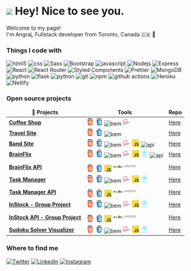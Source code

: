 <h1><img src="https://emojis.slackmojis.com/emojis/images/1531849430/4246/blob-sunglasses.gif?1531849430" width="30"/> Hey! Nice to see you.</h1>


<p>Welcome to my page! </br> I'm Angraj, Fullstack developer from Toronto, Canada 🇨🇦 🍁 </p>
<h3>Things I code with</h3>
<p>
    <img alt="html5" src="https://img.shields.io/badge/HTML5-E34F26?style=for-the-badge&logo=html5&logoColor=white" />
    <img alt="css" src="https://img.shields.io/badge/CSS-239120?&style=for-the-badge&logo=css3&logoColor=white" />
    <img alt="Sass" src="https://img.shields.io/badge/Sass-CC6699?style=for-the-badge&logo=sass&logoColor=white" />
    <img alt="Bootstrap" src="https://img.shields.io/badge/Bootstrap-563D7C?style=for-the-badge&logo=bootstrap&logoColor=white" />
    <img alt="javascript" src="https://img.shields.io/badge/JavaScript-F7DF1E?style=for-the-badge&logo=javascript&logoColor=black" />
    <img alt="Nodejs" src="https://img.shields.io/badge/-Nodejs-43853d?style=for-the-badge&logo=Node.js&logoColor=white" />
    <img alt="Express" src="https://img.shields.io/badge/Express.js-404D59?style=for-the-badge" />
  <img alt="React" src="https://img.shields.io/badge/React-45b8d8?style=for-the-badge&logo=react&logoColor=white" />
    <img alt="React Router" src="https://img.shields.io/badge/React_Router-CA4245?style=for-the-badge&logo=react-router&logoColor=white" />
  <img alt="Styled Components" src="https://img.shields.io/badge/-Styled_Components-db7092?style=for-the-badge&logo=styled-components&logoColor=white" />
  <img alt="Prettier" src="https://img.shields.io/badge/-Prettier-F7B93E?style=for-the-badge&logo=prettier&logoColor=white" />
  <img alt="MongoDB" src="https://img.shields.io/badge/-MongoDB-13aa52?style=for-the-badge&logo=mongodb&logoColor=white" />
  <img alt="python" src="https://img.shields.io/badge/Python-14354C?style=for-the-badge&logo=python&logoColor=white" />
  <img alt="flask" src="https://img.shields.io/badge/Flask-000000?style=for-the-badge&logo=flask&logoColor=white" />
  <img alt="python" src="https://img.shields.io/badge/Python-14354C?style=for-the-badge&logo=python&logoColor=white" />
  <img alt="git" src="https://img.shields.io/badge/-Git-F05032?style=for-the-badge&logo=git&logoColor=white" />
  <img alt="npm" src="https://img.shields.io/badge/-NPM-CB3837?style=for-the-badge&logo=npm&logoColor=white" />
  <img alt="github actions" src="https://img.shields.io/badge/-Github_Actions-2088FF?style=for-the-badge&logo=github-actions&logoColor=white" />
  <img alt="Heroku" src="https://img.shields.io/badge/-Heroku-430098?style=for-the-badge&logo=heroku&logoColor=white" />
  <img alt="Netlify" src="https://img.shields.io/badge/Netlify-00C7B7?style=for-the-badge&logo=netlify&logoColor=white" />
</p>

<h3>Open source projects</h3>
<table>
  <thead align="center">
    <tr border: none;>
      <td><b>🎁 Projects</b></td>
      <td><b>Tools</b></td>
      <td><b>Repo</b></td>
    </tr>
  </thead>
  <tbody>
    <tr>
      <td><a href="https://angrajlatake.github.io/coffee-shop/"><b>Coffee Shop</b></a></td>
      <td>
        <img src="https://raw.githubusercontent.com/devicons/devicon/master/icons/html5/html5-original-wordmark.svg" alt="html5" width="20" height="20"/> <img src="https://raw.githubusercontent.com/devicons/devicon/master/icons/css3/css3-original-wordmark.svg" alt="css3" width="20" height="20"/>
          <img src="https://api.iconify.design/simple-icons/bem.svg?color=%231769aa" alt="bem" width="20" height="20" />
        <img src="https://raw.githubusercontent.com/devicons/devicon/master/icons/sass/sass-original.svg" alt="sass" width="20" height="20" />
      </td>
      <td>
        <a href="https://github.com/angrajlatake/coffee-shop" target="_blank">Here</a>
      </td>
    </tr>
    <tr>
      <td><a href="https://angrajlatake.github.io/travelsite/"><b>Travel Site</b></a></td>
      <td>
        <img src="https://raw.githubusercontent.com/devicons/devicon/master/icons/html5/html5-original-wordmark.svg" alt="html5" width="20" height="20"/> <img src="https://raw.githubusercontent.com/devicons/devicon/master/icons/css3/css3-original-wordmark.svg" alt="css3" width="20" height="20"/>
          <img src="https://api.iconify.design/simple-icons/bem.svg?color=%231769aa" alt="bem" width="20" height="20" />
      </td>
      <td>
        <a href="https://github.com/angrajlatake/travelsite" target="_blank">Here</a>
      </td>
    </tr>
          <tr>
      <td><a href="https://angrajlatake.github.io/bandsite/"><b>Band Site</b></a></td>
      <td>
          <img src="https://raw.githubusercontent.com/devicons/devicon/master/icons/html5/html5-original-wordmark.svg" alt="html5" width="20" height="20"/>           <img src="https://raw.githubusercontent.com/devicons/devicon/master/icons/css3/css3-original-wordmark.svg" alt="css3" width="20" height="20"/>
          <img src="https://api.iconify.design/simple-icons/bem.svg?color=%231769aa" alt="bem" width="20" height="20" />
          <img src="https://raw.githubusercontent.com/devicons/devicon/master/icons/sass/sass-original.svg" alt="sass" width="20" height="20" />
          <img src="https://raw.githubusercontent.com/devicons/devicon/master/icons/javascript/javascript-original.svg" alt="javascript" width="20" height="20"/>
          <img src="https://cdn-icons-png.flaticon.com/512/2164/2164832.png" alt="api" width="20" height="20"/>
      </td>
      <td>
        <a href="https://github.com/angrajlatake/bandsite" target="_blank">Here</a>
      </td>
    </tr>
                <tr>
      <td><a href="https://angrajlatake-brainflix.netlify.app/"><b>BrainFlix</b></a></td>
      <td>
          <img src="https://raw.githubusercontent.com/devicons/devicon/master/icons/html5/html5-original-wordmark.svg" alt="html5" width="20" height="20"/>           <img src="https://raw.githubusercontent.com/devicons/devicon/master/icons/css3/css3-original-wordmark.svg" alt="css3" width="20" height="20"/>
          <img src="https://api.iconify.design/simple-icons/bem.svg?color=%231769aa" alt="bem" width="20" height="20" />
          <img src="https://raw.githubusercontent.com/devicons/devicon/master/icons/sass/sass-original.svg" alt="sass" width="20" height="20" />
          <img src="https://raw.githubusercontent.com/devicons/devicon/master/icons/javascript/javascript-original.svg" alt="javascript" width="20" height="20"/>
<img src="https://raw.githubusercontent.com/devicons/devicon/master/icons/react/react-original-wordmark.svg" alt="react" width="20" height="20" />
          <img src="https://cdn-icons-png.flaticon.com/512/2164/2164832.png" alt="api" width="20" height="20"/>
      </td>
      <td>
        <a href="https://github.com/angrajlatake/brainflix" target="_blank">Here</a>
      </td>
    </tr>
      <tr>
      <td><a href="https://angrajlatake-brainflix-api.herokuapp.com/"><b>BrainFlix API</b></a></td>
      <td>
          <img src="https://raw.githubusercontent.com/devicons/devicon/master/icons/html5/html5-original-wordmark.svg" alt="html5" width="20" height="20"/>           <img src="https://raw.githubusercontent.com/devicons/devicon/master/icons/css3/css3-original-wordmark.svg" alt="css3" width="20" height="20"/>
          <img src="https://raw.githubusercontent.com/devicons/devicon/master/icons/javascript/javascript-original.svg" alt="javascript" width="20" height="20"/>
    <img src="https://raw.githubusercontent.com/devicons/devicon/master/icons/nodejs/nodejs-original-wordmark.svg" alt="nodejs" width="30" height="30"/><img src="https://raw.githubusercontent.com/devicons/devicon/master/icons/express/express-original-wordmark.svg" alt="express" width="30" height="30" fill="white"/>
      </td>
      <td>
        <a href="https://github.com/angrajlatake/brainflix-api" target="_blank">Here</a>
      </td>
    </tr>
      <tr>
      <td><a href="https://angraj-latake-taskmanager.netlify.app/"><b>Task Manager</b></a></td>
      <td>
          <img src="https://raw.githubusercontent.com/devicons/devicon/master/icons/html5/html5-original-wordmark.svg" alt="html5" width="20" height="20"/>           <img src="https://raw.githubusercontent.com/devicons/devicon/master/icons/css3/css3-original-wordmark.svg" alt="css3" width="20" height="20"/>
          <img src="https://api.iconify.design/simple-icons/bem.svg?color=%231769aa" alt="bem" width="20" height="20" />
          <img src="https://raw.githubusercontent.com/devicons/devicon/master/icons/sass/sass-original.svg" alt="sass" width="20" height="20" />
          <img src="https://raw.githubusercontent.com/devicons/devicon/master/icons/javascript/javascript-original.svg" alt="javascript" width="20" height="20"/>
<img src="https://raw.githubusercontent.com/devicons/devicon/master/icons/react/react-original-wordmark.svg" alt="react" width="20" height="20" />
      </td>
      <td>
        <a href="https://github.com/angrajlatake/task-manager" target="_blank">Here</a>
      </td>
    </tr>
            <tr>
      <td><a href="https://angralatake-task-manager.herokuapp.com/"><b>Task Manager API</b></a></td>
      <td>
          <img src="https://raw.githubusercontent.com/devicons/devicon/master/icons/html5/html5-original-wordmark.svg" alt="html5" width="20" height="20"/>           <img src="https://raw.githubusercontent.com/devicons/devicon/master/icons/css3/css3-original-wordmark.svg" alt="css3" width="20" height="20"/>
          <img src="https://raw.githubusercontent.com/devicons/devicon/master/icons/javascript/javascript-original.svg" alt="javascript" width="20" height="20"/>
    <img src="https://raw.githubusercontent.com/devicons/devicon/master/icons/nodejs/nodejs-original-wordmark.svg" alt="nodejs" width="30" height="30"/><img src="https://raw.githubusercontent.com/devicons/devicon/master/icons/express/express-original-wordmark.svg" alt="express" width="30" height="30" fill="white"/>
      </td>
      <td>
        <a href="https://github.com/angrajlatake/task-managerAPI" target="_blank">Here</a>
      </td>
    </tr>
      <tr>
      <td><a href="https://angrajlatake-instock.netlify.app/"><b>InStock - Group Project</b></a></td>
      <td>
          <img src="https://raw.githubusercontent.com/devicons/devicon/master/icons/html5/html5-original-wordmark.svg" alt="html5" width="20" height="20"/>           <img src="https://raw.githubusercontent.com/devicons/devicon/master/icons/css3/css3-original-wordmark.svg" alt="css3" width="20" height="20"/>
          <img src="https://api.iconify.design/simple-icons/bem.svg?color=%231769aa" alt="bem" width="20" height="20" />
          <img src="https://raw.githubusercontent.com/devicons/devicon/master/icons/sass/sass-original.svg" alt="sass" width="20" height="20" />
          <img src="https://raw.githubusercontent.com/devicons/devicon/master/icons/javascript/javascript-original.svg" alt="javascript" width="20" height="20"/>
<img src="https://raw.githubusercontent.com/devicons/devicon/master/icons/react/react-original-wordmark.svg" alt="react" width="20" height="20" />
      </td>
      <td>
        <a href="https://github.com/angrajlatake/InStock" target="_blank">Here</a>
      </td>
    </tr>
            <tr>
      <td><a href="https://angrajlatake-instock.herokuapp.com/warehouses"><b>InStock API - Group Project</b></a></td>
      <td>
          <img src="https://raw.githubusercontent.com/devicons/devicon/master/icons/html5/html5-original-wordmark.svg" alt="html5" width="20" height="20"/>           <img src="https://raw.githubusercontent.com/devicons/devicon/master/icons/css3/css3-original-wordmark.svg" alt="css3" width="20" height="20"/>
          <img src="https://raw.githubusercontent.com/devicons/devicon/master/icons/javascript/javascript-original.svg" alt="javascript" width="20" height="20"/>
    <img src="https://raw.githubusercontent.com/devicons/devicon/master/icons/nodejs/nodejs-original-wordmark.svg" alt="nodejs" width="30" height="30"/><img src="https://raw.githubusercontent.com/devicons/devicon/master/icons/express/express-original-wordmark.svg" alt="express" width="30" height="30" fill="white"/>
      </td>
      <td>
        <a href="https://github.com/angrajlatake/InStockAPI" target="_blank">Here</a>
      </td>
    </tr>
         <tr>
      <td><a href="https://angrajlatake-sudoku-solver.netlify.app/"><b>Sudoku Solver Visualizer</b></a></td>
      <td>
          <img src="https://raw.githubusercontent.com/devicons/devicon/master/icons/html5/html5-original-wordmark.svg" alt="html5" width="20" height="20"/>           <img src="https://raw.githubusercontent.com/devicons/devicon/master/icons/css3/css3-original-wordmark.svg" alt="css3" width="20" height="20"/>
          <img src="https://api.iconify.design/simple-icons/bem.svg?color=%231769aa" alt="bem" width="20" height="20" />
          <img src="https://raw.githubusercontent.com/devicons/devicon/master/icons/sass/sass-original.svg" alt="sass" width="20" height="20" />
          <img src="https://raw.githubusercontent.com/devicons/devicon/master/icons/javascript/javascript-original.svg" alt="javascript" width="20" height="20"/>
<img src="https://raw.githubusercontent.com/devicons/devicon/master/icons/react/react-original-wordmark.svg" alt="react" width="20" height="20" />
      </td>
      <td>
        <a href="https://github.com/angrajlatake/sudoku-solve-visualizer" target="_blank">Here</a>
      </td>
    </tr>
  </tbody>
</table>



<h3>Where to find me</h3>
<p><a href="https://twitter.com/angrajlatake" target="_blank"><img alt="Twitter" src="https://img.shields.io/badge/twitter-%231DA1F2.svg?&style=for-the-badge&logo=twitter&logoColor=white" /></a> <a href="https://www.linkedin.com/in/angrajlatake/" target="_blank"><img alt="LinkedIn" src="https://img.shields.io/badge/linkedin-%230077B5.svg?&style=for-the-badge&logo=linkedin&logoColor=white" /></a>  <a href="https://www.instagram.com/iam_angraj/" target="_blank"><img alt="Instagram" src="https://img.shields.io/badge/Instagram-E4405F?style=for-the-badge&logo=instagram&logoColor=white" /></a>
</p>
